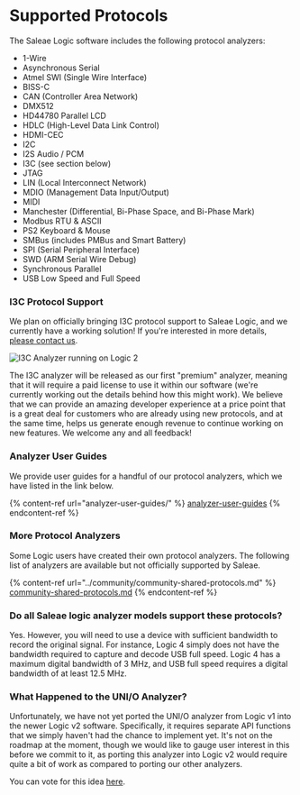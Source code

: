 # Supported Protocols

The Saleae Logic software includes the following protocol analyzers:

* 1-Wire
* Asynchronous Serial&#x20;
* Atmel SWI (Single Wire Interface)&#x20;
* BISS-C&#x20;
* CAN (Controller Area Network)&#x20;
* DMX512&#x20;
* HD44780 Parallel LCD&#x20;
* HDLC (High-Level Data Link Control)&#x20;
* HDMI-CEC&#x20;
* I2C&#x20;
* I2S Audio / PCM&#x20;
* I3C (see section below)&#x20;
* JTAG&#x20;
* LIN (Local Interconnect Network)&#x20;
* MDIO (Management Data Input/Output)&#x20;
* MIDI&#x20;
* Manchester (Differential, Bi-Phase Space, and Bi-Phase Mark)&#x20;
* Modbus RTU & ASCII&#x20;
* PS2 Keyboard & Mouse&#x20;
* SMBus (includes PMBus and Smart Battery)&#x20;
* SPI (Serial Peripheral Interface)&#x20;
* SWD (ARM Serial Wire Debug)&#x20;
* Synchronous Parallel&#x20;
* USB Low Speed and Full Speed

### I3C Protocol Support

We plan on officially bringing I3C protocol support to Saleae Logic, and we currently have a working solution! If you're interested in more details, [please contact us](https://contact.saleae.com/hc/en-us/requests/new).

![I3C Analyzer running on Logic 2](../.gitbook/assets/i3c-analyzer-in-action.gif)

The I3C analyzer will be released as our first "premium" analyzer, meaning that it will require a paid license to use it within our software (we're currently working out the details behind how this might work). We believe that we can provide an amazing developer experience at a price point that is a great deal for customers who are already using new protocols, and at the same time, helps us generate enough revenue to continue working on new features. We welcome any and all feedback!

### Analyzer User Guides

We provide user guides for a handful of our protocol analyzers, which we have listed in the link below.

{% content-ref url="analyzer-user-guides/" %}
[analyzer-user-guides](analyzer-user-guides/)
{% endcontent-ref %}

### **More Protocol Analyzers**

Some Logic users have created their own protocol analyzers. The following list of analyzers are available but not officially supported by Saleae.

{% content-ref url="../community/community-shared-protocols.md" %}
[community-shared-protocols.md](../community/community-shared-protocols.md)
{% endcontent-ref %}

### **Do all Saleae logic analyzer models support these protocols?**

Yes. However, you will need to use a device with sufficient bandwidth to record the original signal. For instance, Logic 4 simply does not have the bandwidth required to capture and decode USB full speed. Logic 4 has a maximum digital bandwidth of 3 MHz, and USB full speed requires a digital bandwidth of at least 12.5 MHz.

### What Happened to the UNI/O Analyzer?

Unfortunately, we have not yet ported the UNI/O analyzer from Logic v1 into the newer Logic v2 software. Specifically, it requires separate API functions that we simply haven't had the chance to implement yet. It's not on the roadmap at the moment, though we would like to gauge user interest in this before we commit to it, as porting this analyzer into Logic v2 would require quite a bit of work as compared to porting our other analyzers.&#x20;

You can vote for this idea [here](https://ideas.saleae.com/b/feature-requests/port-the-uni-o-analyzer-into-logic-2).
